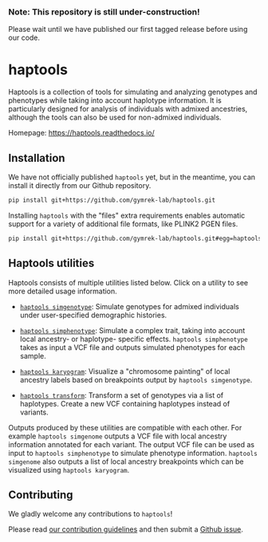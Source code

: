### Note: This repository is still under-construction!
Please wait until we have published our first tagged release before using our code.

# haptools

Haptools is a collection of tools for simulating and analyzing genotypes and phenotypes while taking into account haplotype information. It is particularly designed for analysis of individuals with admixed ancestries, although the tools can also be used for non-admixed individuals.

Homepage: https://haptools.readthedocs.io/

## Installation

We have not officially published `haptools` yet, but in the meantime, you can install it directly from our Github repository.
```bash
pip install git+https://github.com/gymrek-lab/haptools.git
```
Installing `haptools` with the "files" extra requirements enables automatic support for a variety of additional file formats, like PLINK2 PGEN files.
```bash
pip install git+https://github.com/gymrek-lab/haptools.git#egg=haptools[files]
````

## Haptools utilities

Haptools consists of multiple utilities listed below. Click on a utility to see more detailed usage information.

* [`haptools simgenotype`](https://haptools.readthedocs.io/en/latest/commands/simgenotype.html): Simulate genotypes for admixed individuals under user-specified demographic histories.

* [`haptools simphenotype`](docs/commands/simphenotype.md): Simulate a complex trait, taking into account local ancestry- or haplotype- specific effects. `haptools simphenotype` takes as input a VCF file and outputs simulated phenotypes for each sample.

* [`haptools karyogram`](docs/commands/karyogram.md): Visualize a "chromosome painting" of local ancestry labels based on breakpoints output by `haptools simgenotype`.

* [`haptools transform`](https://haptools.readthedocs.io/en/latest/commands/transform.html): Transform a set of genotypes via a list of haplotypes. Create a new VCF containing haplotypes instead of variants.

Outputs produced by these utilities are compatible with each other. For example
`haptools simgenome` outputs a VCF file with local ancestry information annotated for each variant. The output VCF file can be used as input to `haptools simphenotype` to simulate phenotype information. `haptools simgenome` also outputs a list of local ancestry breakpoints which can be visualized using `haptools karyogram`. 

## Contributing

We gladly welcome any contributions to `haptools`!

Please read [our contribution guidelines](https://haptools.readthedocs.io/en/latest/project_info/contributing.html) and then submit a [Github issue](https://github.com/gymrek-lab/haptools/issues).
